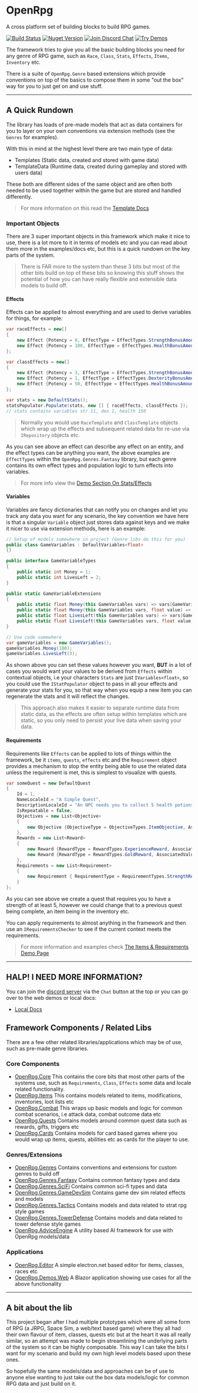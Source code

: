 # OpenRpg

A cross platform set of building blocks to build RPG games.

[![Build Status][build-status-image]][build-status-url]
[![Nuget Version][nuget-image]][nuget-url]
[![Join Discord Chat][discord-image]][discord-url]
[![Try Demos][demo-image]][demo-url]

The framework tries to give you all the basic building blocks you need for any genre of RPG game, such as `Race`, `Class`, `Stats`, `Effects`, `Items`, `Inventory` etc.

There is a suite of `OpenRpg.Genre` based extensions which provide conventions on top of the basics to compose them in some "out the box" way for you to just get on and use stuff.

---
## A Quick Rundown

The library has loads of pre-made models that act as data containers for you to layer on your own conventions via extension methods (see the `Genres` for examples).

With this in mind at the highest level there are two main type of data:
- Templates (Static data, created and stored with game data)
- TemplateData (Runtime data, created during gameplay and stored with users data)

These both are different sides of the same object and are often both needed to be used together within the game but are stored and handled differently.

> For more information on this read the [Template Docs](docs/templates.md)

### Important Objects

There are 3 super important objects in this framework which make it nice to use, there is a lot more to it in terms of models etc and you can read about them more in the examples/docs etc, but this is a quick rundown on the key parts of the system.

> There is FAR more to the system than these 3 bits but most of the other bits build on top of these bits so knowing this stuff shows the potential of how you can have really flexible and extensible data models to build off.

#### Effects

Effects can be applied to almost everything and are used to derive variables for things, for example:

```csharp
var raceEffects = new[]
{
    new Effect {Potency = 8, EffectType = EffectTypes.StrengthBonusAmount},
    new Effect {Potency = 100, EffectType = EffectTypes.HealthBonusAmount},
};

var classEffects = new[]
{
    new Effect {Potency = 3, EffectType = EffectTypes.StrengthBonusAmount},
    new Effect {Potency = 1, EffectType = EffectTypes.DexterityBonusAmount},
    new Effect {Potency = 50, EffectType = EffectTypes.HealthBonusAmount}
};

var stats = new DefaultStats();
statsPopulator.Populate(stats, new [] { raceEffects, classEffects });
// stats contains variables str 11, dex 1, health 150
```
> Normally you would use `RaceTemplate` and `ClassTemplate` objects which wrap up the effects and subsequent related data for re-use via `IRepository` objects etc.

As you can see above an effect can describe any effect on an entity, and the effect types can be anything you want, the above examples are `EffectTypes` within the `OpenRpg.Genres.Fantasy` library, but each genre contains its own effect types and population logic to turn effects into variables.

> For more info view the [Demo Section On Stats/Effects](https://openrpg.github.io/OpenRpg)

#### Variables

Variables are fancy dictionaries that can notify you on changes and let you track any data you want for any scenario, the key convention we have here is that a singular `Variable` object just stores data against keys and we make it nicer to use via extension methods, here is an example:

```csharp
// Setup of models somewhere in project (Genre libs do this for you)
public class GameVariables : DefaultVariables<float>
{}

public interface GameVariableTypes
{
    public static int Money = 1;
    public static int LivesLeft = 2;
}

public static GameVariableExtensions
{
    public static float Money(this GameVariables vars) => vars[GameVariableTypes.Money];
    public static float Money(this GameVariables vars, float value) => vars[GameVariableTypes.Money] = value;
    public static float LivesLeft(this GameVariables vars) => vars[GameVariableTypes.LivesLeft];
    public static float LivesLeft(this GameVariables vars, float value) => vars[GameVariableTypes.LivesLeft] = value;
}

// Use code somewhere
var gameVariables = new GameVariables();
gameVariables.Money(100);
gameVariables.LivesLeft(3);
```

As shown above you can set these values however you want, **BUT** in a lot of cases you would want your values to be derived from `Effects` within contextual objects, i.e your characters `Stats` are just `IVariables<float>`, so you could use the `IStatPopulator` object to pass in all your effects and generate your stats for you, so that way when you equip a new item you can regenerate the stats and it will reflect the changes.

> This approach also makes it easier to separate runtime data from static data, as the effects are often setup within templates which are static, so you only need to persist your live data when saving your data.

#### Requirements

Requirements like `Effects` can be applied to lots of things within the framework, be it `items`, `quests`, `effects` etc and the `Requirement` object provides a mechanism to stop the entity being able to use the related data unless the requirement is met, this is simplest to visualize with quests.

```csharp
var someQuest = new DefaultQuest
{
    Id = 1,
    NameLocaleId = "A Simple Quest",
    DescriptionLocaleId = "An NPC needs you to collect 5 health potions, better get on the case!",
    IsRepeatable = false,
    Objectives = new List<Objective>
    {
        new Objective {ObjectiveType = ObjectiveTypes.ItemObjective, AssociatedId = ItemTemplateLookups.HealingPotion, AssociatedValue = 5}
    },
    Rewards = new List<Reward>
    {
        new Reward {RewardType = RewardTypes.ExperienceReward, AssociatedValue = 100},
        new Reward {RewardType = RewardTypes.GoldReward, AssociatedValue = 50}
    },
    Requirements = new List<Requirement>
    {
        new Requirement { RequirementType = RequirementTypes.StrengthRequirement, AssociatedValue = 5 }
    }
};
```

As you can see above we create a quest that requires you to have a strength of at least 5, however we could change that to a previous quest being complete, an item being in the inventory etc.

You can apply requirements to almost anything in the framework and then use an `IRequirementsChecker` to see if the current context meets the requirements.

> For more information and examples check [The Items & Requirements Demo Page](https://openrpg.github.io/OpenRpg)
---

## HALP! I NEED MORE INFORMATION?

You can join the [discord server](https://discord.gg/nKejjgT) via the `Chat` button at the top or you can go over to the web demos or local docs:
- [Local Docs](docs/core.md)

## Framework Components / Related Libs

There are a few other related libraries/applications which may be of use, such as pre-made genre libraries.

### Core Components

- [OpenRpg.Core](docs/core.md) This contains the core bits that most other parts of the systems use, such as `Requirements`, `Class`, `Effects` some data and locale related functionality.
- [OpenRpg.Items](docs/items.md) This contains models related to items, modifications, inventories, loot lists etc
- [OpenRpg.Combat](docs/combat.md) This wraps up basic models and logic for common combat scenarios, i.e attack data, combat outcome data etc
- [OpenRpg.Quests](docs/quests.md) Contains models around common quest data such as rewards, gifts, triggers etc
- [OpenRpg.Cards](docs/core.md) Contains models for card based games where you would wrap up items, quests, abilities etc as cards for the player to use.

### Genres/Extensions
- [OpenRpg.Genres](docs/genres.md) Contains conventions and extensions for custom genres to build off
- [OpenRpg.Genres.Fantasy](docs/genres.md) Contains common fantasy types and data
- [OpenRpg.Genres.SciFi](docs/genres.md) Contains common sci-fi types and data
- [OpenRpg.Genres.GameDevSim](https://github.com/openrpg/OpenRpg.Genres.GameDevSim) Contains game dev sim related effects and models
- [OpenRpg.Genres.Tactics](https://github.com/openrpg/OpenRpg.Genres.Tactics) Contains models and data related to strat rpg style games
- [OpenRpg.Genres.TowerDefense](https://github.com/openrpg/OpenRpg.Genres.TowerDefense) Contains models and data related to tower defense style games
- [OpenRpg.AdviceEngine](docs/advice-engine.md) A utility based AI framework for use with OpenRpg models/data

### Applications
- [OpenRpg.Editor](docs/editor.md) A simple electron.net based editor for items, classes, races etc
- [OpenRpg.Demos.Web](https://openrpg.github.io/OpenRpg) A Blazor application showing use cases for all the above functionality

---

## A bit about the lib

This project began after I had multiple prototypes which were all some form of RPG (a JRPG, Space Sim, a web/text based game) where they all had their own flavour of item, classes, quests etc but at the heart it was all really similar, so an attempt was made to begin streamlining the underlying parts of the system so it can be highly composable. This way I can take the bits I want for my scenario and build my own high level models based upon these ones.

So hopefully the same models/data and approaches can be of use to anyone else wanting to just take out the box data models/logic for common RPG data and just build on it.

[build-status-image]: https://github.com/openrpg/OpenRpg/actions/workflows/build-and-test.yml/badge.svg
[build-status-url]: https://github.com/openrpg/OpenRpg/actions/workflows/build-and-test.yml
[nuget-image]: https://img.shields.io/nuget/v/openrpg.core.svg
[nuget-url]: https://www.nuget.org/packages/OpenRpg.Core/
[discord-image]: https://img.shields.io/discord/488609938399297536.svg
[discord-url]: https://discord.gg/nKejjgT
[demo-image]: https://img.shields.io/badge/Demo-Site-informational.svg
[demo-url]: https://openrpg.github.io/OpenRpg/